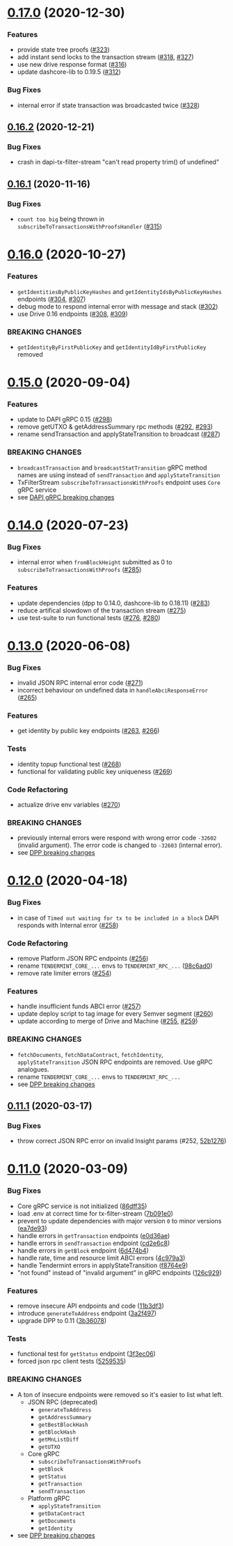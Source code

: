 # [0.17.0](https://github.com/dashevo/dapi/compare/v0.16.2...v0.17.0) (2020-12-30)


### Features

* provide state tree proofs ([#323](https://github.com/dashevo/dapi/issues/323))
* add instant send locks to the transaction stream ([#318](https://github.com/dashevo/dapi/issues/318), [#327](https://github.com/dashevo/dapi/issues/327))
* use new drive response format ([#316](https://github.com/dashevo/dapi/issues/316))
* update dashcore-lib to 0.19.5 ([#312](https://github.com/dashevo/dapi/issues/312))


### Bug Fixes

* internal error if state transaction was broadcasted twice ([#328](https://github.com/dashevo/dapi/issues/328))



## [0.16.2](https://github.com/dashevo/dapi/compare/v0.16.1...v0.16.2) (2020-12-21)


### Bug Fixes

* crash in dapi-tx-filter-stream "can't read property trim() of undefined"



## [0.16.1](https://github.com/dashevo/dapi/compare/v0.16.0...v0.16.1) (2020-11-16)


### Bug Fixes

* `count too big` being thrown in `subscribeToTransactionsWithProofsHandler` ([#315](https://github.com/dashevo/dapi/issues/315))



# [0.16.0](https://github.com/dashevo/dapi/compare/v0.15.0...v0.16.0) (2020-10-27)


### Features

* `getIdentitiesByPublicKeyHashes` and `getIdentityIdsByPublicKeyHashes` endpoints ([#304](https://github.com/dashevo/dapi/issues/304), [#307](https://github.com/dashevo/dapi/issues/307))
* debug mode to respond internal error with message and stack ([#302](https://github.com/dashevo/dapi/issues/302))
* use Drive 0.16 endpoints ([#308](https://github.com/dashevo/dapi/issues/308), [#309](https://github.com/dashevo/dapi/issues/309))

### BREAKING CHANGES

* `getIdentityByFirstPublicKey` and `getIdentityIdByFirstPublicKey` removed



# [0.15.0](https://github.com/dashevo/dapi/compare/v0.14.0...v0.15.0) (2020-09-04)


### Features

* update to DAPI gRPC 0.15 ([#298](https://github.com/dashevo/dapi/issues/298))
* remove getUTXO & getAddressSummary rpc methods ([#292](https://github.com/dashevo/dapi/issues/292), [#293](https://github.com/dashevo/dapi/issues/293))
* rename sendTransaction and applyStateTransition to broadcast ([#287](https://github.com/dashevo/dapi/pull/287))


### BREAKING CHANGES

* `broadcastTransaction` and `broadcastStatTransition` gRPC method names are using instead of `sendTransaction` and `applyStateTransition`
* TxFilterStream `subscribeToTransactionsWithProofs` endpoint uses `Core` gRPC service
* see [DAPI gRPC breaking changes](https://github.com/dashevo/dapi-grpc/releases/tag/v0.15.0)



# [0.14.0](https://github.com/dashevo/dapi/compare/v0.13.0...v0.14.0) (2020-07-23)

### Bug Fixes

* internal error when `fromBlockHeight` submitted as 0  to `subscribeToTransactionsWithProofs` ([#285](https://github.com/dashevo/dapi/issues/285))


### Features

* update dependencies (dpp to 0.14.0, dashcore-lib to 0.18.11) ([#283](https://github.com/dashevo/dapi/issues/283))
* reduce artifical slowdown of the transaction stream ([#275](https://github.com/dashevo/dapi/issues/275))
* use test-suite to run functional tests ([#276](https://github.com/dashevo/dapi/issues/276), [#280](https://github.com/dashevo/dapi/issues/280))



# [0.13.0](https://github.com/dashevo/dapi/compare/v0.12.0...v0.13.0) (2020-06-08)


### Bug Fixes

* invalid JSON RPC internal error code ([#271](https://github.com/dashevo/dapi/pull/271))
* incorrect behaviour on undefined data in `handleAbciResponseError` ([#265](https://github.com/dashevo/dapi/pull/265))


### Features

* get identity by public key endpoints ([#263](https://github.com/dashevo/dapi/pull/263), [#266](https://github.com/dashevo/dapi/pull/266))


### Tests

* identity topup functional test ([#268](https://github.com/dashevo/dapi/pull/268))
* functional for validating public key uniqueness ([#269](https://github.com/dashevo/dapi/pull/269))


### Code Refactoring

* actualize drive env variables ([#270](https://github.com/dashevo/dapi/pull/270))


### BREAKING CHANGES

* previously internal errors were respond with wrong error code `-32602` (invalid argument). The error code is changed
 to `-32603` (internal error).
* see [DPP breaking changes](https://github.com/dashevo/js-dpp/releases/tag/v0.13.0)


# [0.12.0](https://github.com/dashevo/dapi/compare/v0.11.1...v0.12.0) (2020-04-18)

### Bug Fixes

* in case of `Timed out waiting for tx to be included in a block` DAPI responds with Internal error ([#258](https://github.com/dashevo/dapi/issues/258))

### Code Refactoring

* remove Platform JSON RPC endpoints ([#256](https://github.com/dashevo/dapi/issues/256))
* rename `TENDERMINT_CORE_...` envs to `TENDERMINT_RPC_...` ([98c6ad0](https://github.com/dashevo/dapi/commit/98c6ad02c1f8cf2ad76f30bec052f9a1f6eac34f))
* remove rate limiter errors ([#254]((https://github.com/dashevo/dapi/issues/254)))

### Features

* handle insufficient funds ABCI error ([#257](https://github.com/dashevo/dapi/issues/257))
* update deploy script to tag image for every Semver segment ([#260](https://github.com/dashevo/dapi/issues/260))
* update according to merge of Drive and Machine ([#255](https://github.com/dashevo/dapi/issues/255), [#259](https://github.com/dashevo/dapi/issues/259))

### BREAKING CHANGES

* `fetchDocuments`, `fetchDataContract`, `fetchIdentity`, `applyStateTransition` JSON RPC endpoints are removed. Use gRPC analogues.
* rename `TENDERMINT_CORE_...` envs to `TENDERMINT_RPC_...`
* see [DPP breaking changes](https://github.com/dashevo/js-dpp/releases/tag/v0.12.0)


## [0.11.1](https://github.com/dashevo/dapi/compare/v0.11.0...v0.11.1) (2020-03-17)

### Bug Fixes

* throw correct JSON RPC error on invalid Insight params (#252, [52b1276](https://github.com/dashevo/dapi/commit/52b12765b2a369099d7700bdb077a9d6454d99b5))


# [0.11.0](https://github.com/dashevo/dapi/compare/v0.9.0...v0.11.0) (2020-03-09)

### Bug Fixes

* Core gRPC service is not initialized ([86dff35](https://github.com/dashevo/dapi/commit/86dff354415669e206e543b3b83704eaf62ceb32))
* load .env at correct time for tx-filter-stream ([7b091e0](https://github.com/dashevo/dapi/commit/7b091e0cefcd7d6c63829bd6229a0c3e8d4b692f))
* prevent to update dependencies with major version `0` to minor versions ([ea7de93](https://github.com/dashevo/js-dpp/commit/ea7de9379a38b856f4a7b779786986afacd75b0d))
* handle errors in `getTransaction` endpoints ([e0d36ae](https://github.com/dashevo/dapi/commit/e0d36aebc717f67e90fc44a2256007031ab2f9ba))
* handle errors in `sendTransaction` endpoint ([cd2e6c8](https://github.com/dashevo/dapi/commit/cd2e6c821b7e6822c4b582c758eeeae26627b173))
* handle errors in `getBlock` endpoint ([6d474b4](https://github.com/dashevo/dapi/commit/6d474b46edf5b98f2424b6e20836a6296b5a413e))
* handle rate, time and resource limit ABCI errors ([4c979a3](https://github.com/dashevo/dapi/commit/4c979a3044bc025352962b35292fceedd2d3e7c9))
* handle Tendermint errors in applyStateTransition ([f8764e9](https://github.com/dashevo/dapi/commit/f8764e901c09445e66319fc5d2ff7cf8bc0dd7da))
* "not found" instead of "invalid argument" in gRPC endpoints ([126c929](https://github.com/dashevo/dapi/commit/126c92905d63e2b63f9949d3c58d3a469e680201))


### Features

* remove insecure API endpoints and code ([11b3df3](https://github.com/dashevo/dapi/commit/11b3df3c3dd0fef9d892320f35745b1b68b5b66c))
* introduce `generateToAddress` endpoint ([3a2f497](https://github.com/dashevo/dapi/commit/3a2f49737f5cc75c02a3abffb64b2060b14beb39))
* upgrade DPP to 0.11 ([3b36078](https://github.com/dashevo/dapi/commit/3b360787697d9cfb7f5088058cf11ea12a516c50))


### Tests

* functional test for `getStatus` endpoint ([3f3ec06](https://github.com/dashevo/dapi/commit/3f3ec0606c3a2b6875fa40c17943ac080bc945eb))
* forced json rpc client tests ([5259535](https://github.com/dashevo/dapi/commit/52595357bef4ee0c0ed9d704a2232cfa59b9a11c))


### BREAKING CHANGES

* A ton of insecure endpoints were removed so it's easier to list what left.
    * JSON RPC (deprecated)
        * `generateToAddress`
        * `getAddressSummary`
        * `getBestBlockHash`
        * `getBlockHash`
        * `getMnListDiff`
        * `getUTXO`
    * Core gRPC
        * `subscribeToTransactionsWithProofs`
        * `getBlock`
        * `getStatus`
        * `getTransaction`
        * `sendTransaction`
    * Platform gRPC
        * `applyStateTransition`
        * `getDataContract`
        * `getDocuments`
        * `getIdentity`
* see [DPP breaking changes](https://github.com/dashevo/js-dpp/releases/tag/v0.11.0)
